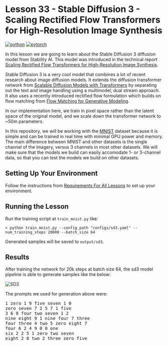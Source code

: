# Lesson 33 - Stable Diffusion 3 - Scaling Rectified Flow Transformers for High-Resolution Image Synthesis

[![python](https://img.shields.io/badge/Python-3.9-3776AB.svg?style=flat&logo=python&logoColor=white)](https://www.python.org)
[![pytorch](https://img.shields.io/badge/PyTorch-2.0.0-EE4C2C.svg?style=flat&logo=pytorch)](https://pytorch.org)

In this lesson we are going to learn about the Stable Diffusion 3 diffusion model from Stability AI. This model was introduced in the technical report [Scaling Rectified Flow Transformers for High-Resolution Image Synthesis](https://arxiv.org/abs/2403.03206).

Stable Diffusion 3 is a very cool model that combines a lot of recent research about image diffusion models. It extends the diffusion transformer network from [Scalable Diffusion Models with Transformers](https://arxiv.org/abs/2212.09748) by separating out the text and image handling using a multimodel, dual stream approach. It also uses a recently introduced rectified flow formulation which builds on flow matching from [Flow Matching for Generative Modeling](https://arxiv.org/abs/2210.02747).

In our implementation here, we train in pixel space rather than the latent space of the original model, and we scale down the transformer network to ~50m parameters.

In this repository, we will be working with the [MNIST](https://en.wikipedia.org/wiki/MNIST_database) dataset because it is simple and can be trained in real time with minimal GPU power and memory. The main difference between MNIST and other datasets is the single channel of the imagery, versus 3 channels in most other datasets. We will make sure that the models we build can easily accomodate 1- or 3-channel data, so that you can test the models we build on other datasets.

## Setting Up Your Environment

Follow the instructions from [Requirements For All Lessons](https://github.com/swookey-thinky/mindiffusion?tab=readme-ov-file#requirements-for-all-lessons) to set up your environment.

## Running the Lesson

Run the training script at `train_mnist.py` like:

```
> python train_mnist.py --config_path "configs/sd3.yaml" --num_training_steps 20000 --batch_size 64
```

Generated samples will be saved to `output/sd3`.

## Results

After training the network for 20k steps at batch size 64, the sd3 model pipeline is able to generate samples like the below:

![SD3](https://drive.google.com/uc?export=view&id=1YI6iezQHbyAKiyyChnyD6_8KQaPdxIxn)

The prompts we used for generation above were:

<pre>
1 zero 1 9 five seven 1 0 
zero seven 7 2 5 7 1 five 
3 6 8 four two seven 1 2 
nine eight 9 1 nine four 7 three 
four three 4 two 5 zero eight 7 
four 6 2 4 9 0 0 one 
six 2 2 5 1 zero two seven 
eight 2 8 two 2 three zero five 
</pre>
